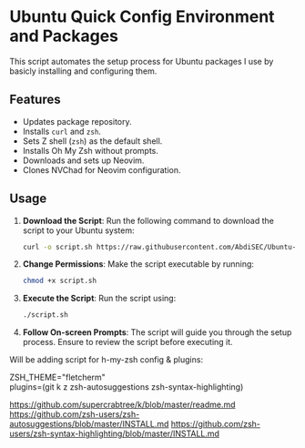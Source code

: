 # Ubuntu Quick Config Environment and Packages

This script automates the setup process for Ubuntu packages I use by basicly installing and configuring them.

## Features

- Updates package repository.
- Installs `curl` and `zsh`.
- Sets Z shell (`zsh`) as the default shell.
- Installs Oh My Zsh without prompts.
- Downloads and sets up Neovim.
- Clones NVChad for Neovim configuration.

## Usage

1. **Download the Script**: Run the following command to download the script to your Ubuntu system:

    ```bash
    curl -o script.sh https://raw.githubusercontent.com/AbdiSEC/Ubuntu-Quick-Setup/main/script.sh
    ```

2. **Change Permissions**: Make the script executable by running:

    ```bash
    chmod +x script.sh
    ```

3. **Execute the Script**: Run the script using:

    ```bash
    ./script.sh
    ```

4. **Follow On-screen Prompts**: The script will guide you through the setup process. Ensure to review the script before executing it.


Will be adding script for h-my-zsh config & plugins:

ZSH_THEME="fletcherm"                                                                                                                 
plugins=(git k z zsh-autosuggestions zsh-syntax-highlighting)

https://github.com/supercrabtree/k/blob/master/readme.md
https://github.com/zsh-users/zsh-autosuggestions/blob/master/INSTALL.md
https://github.com/zsh-users/zsh-syntax-highlighting/blob/master/INSTALL.md

